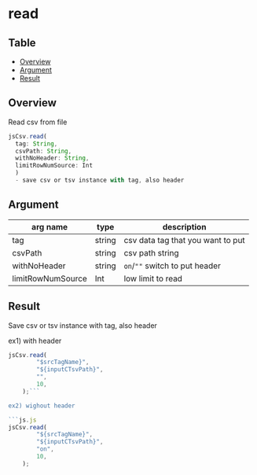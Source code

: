 
# read

Table
-----------------
* [Overview](#overview)
* [Argument](#argument)
* [Result](#result)

## Overview

Read csv from file  

```js.js
jsCsv.read(
  tag: String,
  csvPath: String,
  withNoHeader: String,
  limitRowNumSource: Int
  )
  - save csv or tsv instance with tag, also header   
```

## Argument

| arg name | type | description |
| -------- | -------- | -------- |
| tag | string | csv data tag that you want to put |
| csvPath | string | csv path string |
| withNoHeader | string | `on`/`""` switch to put header |
| limitRowNumSource | Int | low limit to read |

## Result

Save csv or tsv instance with tag, also header   


ex1) with header

```js.js
jsCsv.read(
		"$srcTagName}",
		"${inputCTsvPath}", 
		"", 
		10,
	);```

ex2) wighout header

```js.js
jsCsv.read(
		"${srcTagName}",
		"${inputCTsvPath}", 
		"on", 
		10,
	);
```
